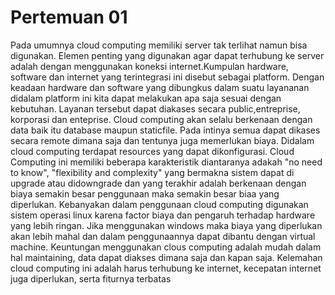 # Pertemuan 01

Pada umumnya cloud computing memiliki server tak terlihat namun bisa digunakan. Elemen penting yang digunakan agar dapat terhubung ke server adalah dengan menggunakan koneksi internet.Kumpulan hardware, software dan internet yang terintegrasi ini disebut sebagai platform. Dengan keadaan hardware dan software yang dibungkus dalam suatu layananan didalam platform ini kita dapat melakukan apa saja sesuai dengan kebutuhan. Layanan tersebut dapat diakases secara public,entreprise, korporasi dan enteprise. Cloud computing akan selalu berkenaan dengan data baik itu database maupun staticfile. Pada intinya semua dapat dikases secara remote dimana saja dan tentunya juga memerlukan biaya. Didalam cloud computing terdapat resources yang dapat dikonfigurasi. Cloud Computing ini memiliki beberapa karakteristik diantaranya adakah  "no need to know", "flexibility and complexity" yang bermakna sistem dapat di upgrade atau didowngrade dan yang terakhir adalah berkenaan dengan biaya semakin besar penggunaan maka semakin besar biaa yang diperlukan. Kebanyakan dalam penggunaan cloud computing digunakan sistem operasi linux karena factor biaya dan pengaruh terhadap hardware yang lebih ringan. Jika menggunakan windows maka biaya yang diperlukan akan lebih mahal dan dalam penggunaannya dapat dibantu dengan virtual machine. 
Keuntungan menggunakan clous computing adalah mudah dalam hal maintaining, data dapat diakses dimana saja dan kapan saja.
Kelemahan cloud computing ini adalah harus terhubung ke internet, kecepatan internet juga diperlukan, serta fiturnya terbatas 


